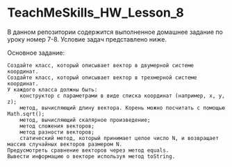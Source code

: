 # TeachMeSkills_HW_Lesson_8
В данном репозитории содержится выполненное домашнее задание по уроку номер 7-8. Условие задач представлено ниже.

Основное задание:

	Создайте класс, который описывает вектор в двумерной системе координат.
	Создайте класс, который описывает вектор в трехмерной системе координат.
	У каждого класса должны быть:
		конструктор с параметрами в виде списка координат (например, x, y, z);
		метод, вычисляющий длину вектора. Корень можно посчитать с помощью Math.sqrt();
		метод, вычисляющий скалярное произведение;
		метод сложения векторов;
		метод разности векторов;
		статический метод, который принимает целое число N, и возвращает массив случайных векторов размером N.
	Предусмотреть сравнение векторов через метод equals.
	Вывести информацию о векторе используя метод toString.

